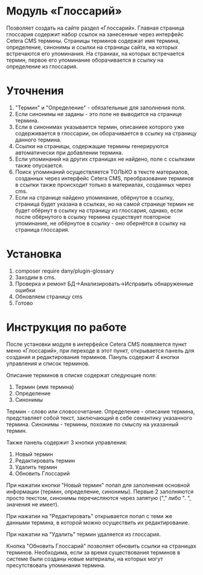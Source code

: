 # Модуль «Глоссарий»
Позволяет создать на сайте раздел «Глоссарий». Главная страница глоссария содержит набор ссылок на занесенные через интерфейс Cetera CMS термины. Страницы терминов содержат имя термина, определение, синонимы и ссылки на страницы сайта, на которых встречаются его упоминания. На страниах, на которых встречается термин, первое его упоминание оборачивается в ссылку на определение из глоссария.

# Уточнения
1. "Термин" и "Определение" - обязательные для заполнения поля.
2. Если синонимы не заданы - это поле не выводится на странице термина.
3. Если в синонимах указывается термин, описаниее которого уже содерживается в глоссарии, он оборачивается в ссылку на страницу данного термина.
4. Ссылки на страницы, содержащие термины генерируются автоматически при добавлении термина.
5. Если упоминаний на других страницах не найдено, поле с ссылками также опускается.
6. Поиск упоминаний осуществляется ТОЛЬКО в тексте материалов, созданных через интерфейс Cetera CMS, преобразование терминов в ссылки также происходит только в материалах, созданных через cms.
7. Если на странице найдено упоминание, обёрнутое в ссылку, страница будет указана в ссылках, но на самой странице термин не будет обёрнут в ссылку на страницу из глоссария, однако, если после обёрнутого в ссылку термина существует повторное упоминание, не обёрнутое в ссылку - оно обернётся в ссылку на страница глоссария.

# Установка
1. composer require  dany/plugin-glossary
2. Заходим в cms. 
3. Проверка и ремонт БД->Анализировать->Исправить обнаруженные ошибки
4. Обновляем страницу cms
5. Готово

# Инструкция по работе
После установки модуля в интерфейсе Cetera CMS появляется пункт меню «Глоссарий», при переходе в этот пункт, открывается панель для создания и редактирования терминов. Пануль содержит 4 кнопки управления и список терминов.

Описание терминов в списке содержат следующие поля:
1. Термин (имя термина)
2. Определение
3. Синонимы

Термин - слово или словосочетание. 
Определение - описание термина, представляет собой текст, заключающий в себе семантику указанного термина. 
Синонимы - термины, похожие по смыслу на указанный термин.

Также панель содержит 3 кнопки управления:
1. Новый термин
2. Редактировать термин
3. Удалить термин
4. Обновить Глоссарий

При нажатии кнопки "Новый термин" попап для заполнения основной информации (термин, определение, синонимы). Первые 2 заполняются просто текстом, синонимы перечисляются через запятую ("," либо ". ", значения не имеет).

При нажатии на "Редактировать" открывается попап с теми же данными термина, в которой можно осуществить их редактирование.

При нажатии на "Удалить" термин удаляется из глоссария.

Кнопка "Обновить Глоссарий" позволяет обновить ссылки на страницах терминов. Необходима, если за время существования терминов в системе были созданы новые материалы, на которых могут пресутствовать упоминания термина.


